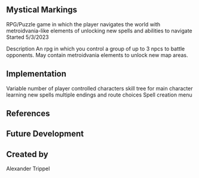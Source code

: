 ## Mystical Markings

RPG/Puzzle game in which the player navigates the world with metroidvania-like elements of unlocking new spells and abilities to navigate
Started 5/3/2023

Description
An rpg in which you control a group of up to 3 npcs to battle opponents. May contain metroidvania elements to unlock new map areas.

## Implementation
Variable number of player controlled characters
skill tree for main character learning new spells
multiple endings and route choices
Spell creation menu

## References

## Future Development

## Created by
Alexander Trippel
